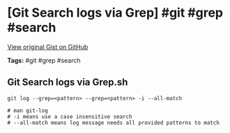 # [Git Search logs via Grep] #git #grep #search

[View original Gist on GitHub](https://gist.github.com/Integralist/f94955d51daabd4fe874c8d6491924ec)

**Tags:** #git #grep #search

## Git Search logs via Grep.sh

```shell
git log --grep=<pattern> --grep=<pattern> -i --all-match

# man git-log
# -i means use a case insensitive search
# --all-match means log message needs all provided patterns to match
```

